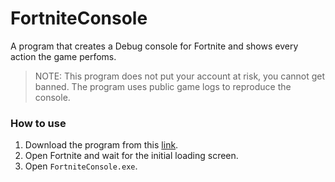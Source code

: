 # FortniteConsole
A program that creates a Debug console for Fortnite and shows every action the game perfoms.

> NOTE: This program does not put your account at risk, you cannot get banned. The program uses public game logs to reproduce the console.

### How to use
1. Download the program from this [link](https://github.com/djlorenzouasset/FortniteConsole/releases/latest).
2. Open Fortnite and wait for the initial loading screen.
3. Open `FortniteConsole.exe`.